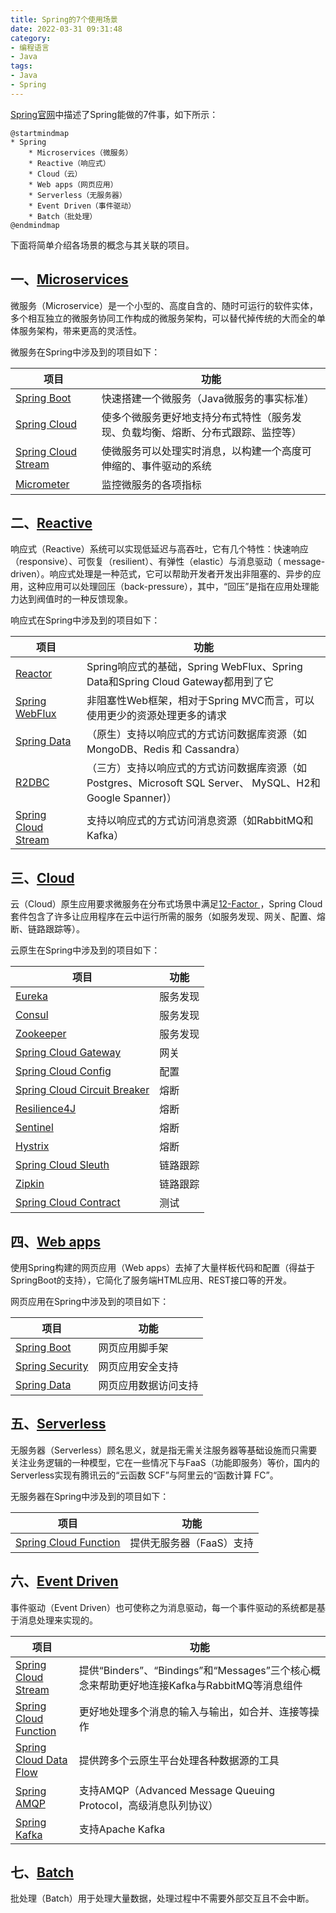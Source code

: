 ```yaml
---
title: Spring的7个使用场景
date: 2022-03-31 09:31:48
category:
- 编程语言
- Java
tags:
- Java
- Spring
---
```


[Spring官网](https://spring.io)中描述了Spring能做的7件事，如下所示：

```plantuml
@startmindmap
* Spring
	* Microservices（微服务）
	* Reactive（响应式）
	* Cloud（云）
	* Web apps（网页应用）
	* Serverless（无服务器）
	* Event Driven（事件驱动）
	* Batch（批处理）
@endmindmap
```

下面将简单介绍各场景的概念与其关联的项目。

<!--more-->



## 一、[Microservices](https://spring.io/microservices)

微服务（Microservice）是一个小型的、高度自含的、随时可运行的软件实体，多个相互独立的微服务协同工作构成的微服务架构，可以替代掉传统的大而全的单体服务架构，带来更高的灵活性。

微服务在Spring中涉及到的项目如下：

| 项目                                                         | 功能                                                         |
| ------------------------------------------------------------ | ------------------------------------------------------------ |
| [Spring Boot](https://spring.io/projects/spring-boot)        | 快速搭建一个微服务（Java微服务的事实标准）                   |
| [Spring Cloud](https://spring.io/projects/spring-cloud)      | 使多个微服务更好地支持分布式特性（服务发现、负载均衡、熔断、分布式跟踪、监控等） |
| [Spring Cloud Stream](https://spring.io/projects/spring-cloud-stream) | 使微服务可以处理实时消息，以构建一个高度可伸缩的、事件驱动的系统 |
| [Micrometer](https://micrometer.io)                          | 监控微服务的各项指标                                         |



## 二、[Reactive](https://spring.io/reactive)

响应式（Reactive）系统可以实现低延迟与高吞吐，它有几个特性：快速响应（responsive）、可恢复（resilient）、有弹性（elastic）与消息驱动（ message-driven）。响应式处理是一种范式，它可以帮助开发者开发出非阻塞的、异步的应用，这种应用可以处理回压（back-pressure），其中，“回压”是指在应用处理能力达到阀值时的一种反馈现象。

响应式在Spring中涉及到的项目如下：


| 项目                                                         | 功能                                                         |
| ------------------------------------------------------------ | ------------------------------------------------------------ |
| [Reactor](https://projectreactor.io)                         | Spring响应式的基础，Spring WebFlux、Spring Data和Spring Cloud Gateway都用到了它 |
| [Spring WebFlux](https://docs.spring.io/spring-framework/docs/current/reference/html/web-reactive.html) | 非阻塞性Web框架，相对于Spring MVC而言，可以使用更少的资源处理更多的请求 |
| [Spring Data](https://spring.io/projects/spring-data)        | （原生）支持以响应式的方式访问数据库资源（如MongoDB、Redis 和 Cassandra） |
| [R2DBC](https://github.com/r2dbc)                            | （三方）支持以响应式的方式访问数据库资源（如Postgres、Microsoft SQL Server、 MySQL、H2和 Google Spanner)） |
| [Spring Cloud Stream](https://spring.io/projects/spring-cloud-stream) | 支持以响应式的方式访问消息资源（如RabbitMQ和Kafka）          |



## 三、[Cloud](https://spring.io/cloud)

云（Cloud）原生应用要求微服务在分布式场景中满足[12-Factor ](https://12factor.net/zh_cn/)，Spring Cloud套件包含了许多让应用程序在云中运行所需的服务（如服务发现、网关、配置、熔断、链路跟踪等）。

云原生在Spring中涉及到的项目如下：


| 项目                                                         | 功能     |
| ------------------------------------------------------------ | -------- |
| [Eureka](https://github.com/Netflix/eureka)                  | 服务发现 |
| [Consul](https://www.consul.io/)                             | 服务发现 |
| [Zookeeper](https://spring.io/projects/spring-cloud-zookeeper) | 服务发现 |
| [Spring Cloud Gateway](https://spring.io/projects/spring-cloud-gateway) | 网关     |
| [Spring Cloud Config](https://spring.io/projects/spring-cloud-config) | 配置     |
| [Spring Cloud Circuit Breaker](https://spring.io/projects/spring-cloud-circuitbreaker) | 熔断     |
| [Resilience4J](https://resilience4j.readme.io/docs/getting-started) | 熔断     |
| [Sentinel](https://github.com/alibaba/Sentinel/wiki/Circuit-Breaking) | 熔断     |
| [Hystrix](https://github.com/Netflix/Hystrix/wiki)           | 熔断     |
| [Spring Cloud Sleuth](https://spring.io/projects/spring-cloud-sleuth) | 链路跟踪 |
| [Zipkin](https://zipkin.io/)                                 | 链路跟踪 |
| [Spring Cloud Contract](https://spring.io/projects/spring-cloud-contract) | 测试     |



## 四、[Web apps](https://spring.io/web-applications)

使用Spring构建的网页应用（Web apps）去掉了大量样板代码和配置（得益于SpringBoot的支持），它简化了服务端HTML应用、REST接口等的开发。

网页应用在Spring中涉及到的项目如下：


| 项目                                                         | 功能                 |
| ------------------------------------------------------------ | -------------------- |
| [Spring Boot](https://spring.io/projects/spring-boot)        | 网页应用脚手架       |
| [Spring Security](https://spring.io/projects/spring-security) | 网页应用安全支持     |
| [Spring Data](https://spring.io/projects/spring-data)        | 网页应用数据访问支持 |



## 五、[Serverless](https://spring.io/why-spring)

无服务器（Serverless）顾名思义，就是指无需关注服务器等基础设施而只需要关注业务逻辑的一种模型，它在一些情况下与FaaS（功能即服务）等价，国内的Serverless实现有腾讯云的“云函数 SCF”与阿里云的“函数计算 FC”。

无服务器在Spring中涉及到的项目如下：

| 项目                                                         | 功能                     |
| ------------------------------------------------------------ | ------------------------ |
| [Spring Cloud Function](https://spring.io/projects/spring-cloud-function) | 提供无服务器（FaaS）支持 |



## 六、[Event Driven](https://spring.io/event-driven)

事件驱动（Event Driven）也可使称之为消息驱动，每一个事件驱动的系统都是基于消息处理来实现的。

| 项目                                                         | 功能                     |
| ------------------------------------------------------------ | ------------------------ |
| [Spring Cloud Stream](https://spring.io/projects/spring-cloud-stream) | 提供“Binders”、“Bindings”和“Messages”三个核心概念来帮助更好地连接Kafka与RabbitMQ等消息组件 |
| [Spring Cloud Function](https://spring.io/projects/spring-cloud-function) | 更好地处理多个消息的输入与输出，如合并、连接等操作 |
| [Spring Cloud Data Flow](https://dataflow.spring.io) | 提供跨多个云原生平台处理各种数据源的工具 |
| [Spring AMQP](https://spring.io/projects/spring-amqp) | 支持AMQP（Advanced Message Queuing Protocol，高级消息队列协议） |
| [Spring Kafka](https://spring.io/projects/spring-kafka) | 支持Apache  Kafka |


## 七、[Batch](https://spring.io/batch)

批处理（Batch）用于处理大量数据，处理过程中不需要外部交互且不会中断。

